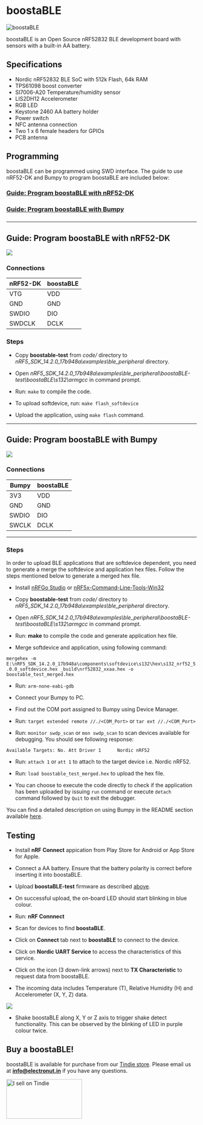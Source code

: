 # boostaBLE

![boostaBLE](boostaBLE.png)

boostaBLE is an Open Source nRF52832 BLE development board with 
sensors with a built-in AA battery.

## Specifications

- Nordic nRF52832 BLE SoC with 512k Flash, 64k RAM
- TPS61098 boost converter
- SI7006-A20 Temperature/humidity sensor
- LIS2DH12 Accelerometer
- RGB LED
- Keystone 2460 AA battery holder
- Power switch
- NFC antenna connection
- Two 1 x 6 female headers for GPIOs
- PCB antenna

## Programming

boostaBLE can be programmed using SWD interface. The guide to use nRF52-DK and Bumpy to program boostaBLE are included below:

<h3><a href="#nRF52-DK">Guide: Program boostaBLE with nRF52-DK</a><h3/>

<h3><a href="#Bumpy">Guide: Program boostaBLE with Bumpy</a><h3/>

<hr />

<h2 name="nRF52-DK"> Guide: Program boostaBLE with nRF52-DK </h2>

![](boostaBLE-DK.jpg)

### Connections

| nRF52-DK | boostaBLE |
| -------- | --------- |
| VTG | VDD |
| GND | GND |
| SWDIO | DIO |
| SWDCLK | DCLK |


### Steps

* Copy **boostable-test** from *code/* directory to *nRF5_SDK_14.2.0_17b948a\examples\ble_peripheral* directory.

* Open *nRF5_SDK_14.2.0_17b948a\examples\ble_peripheral\boostaBLE-test\boostaBLE\s132\armgcc* in command prompt.

* Run: `make` to compile the code.

* To upload softdevice, run: `make flash_softdevice`

* Upload the application, using `make flash` command.

<hr />

<h2 name="Bumpy"> Guide: Program boostaBLE with Bumpy </h2>

![](boostaBLE-bumpy.jpg)

### Connections

| Bumpy | boostaBLE |
| ----- | --------- |
| 3V3 | VDD |
| GND | GND |
| SWDIO | DIO |
| SWCLK | DCLK |

<hr />

### Steps

In order to upload BLE applications that are softdevice dependent, you need to generate a merge the softdevice and application hex files. Follow the steps mentioned below to generate a merged hex file.

* Install [nRFGo Studio](https://www.nordicsemi.com/chi/node_176/2.4GHz-RF/nRFgo-Studio) or [nRF5x-Command-Line-Tools-Win32](https://www.nordicsemi.com/eng/nordic/Products/nRF51822/nRF5x-Command-Line-Tools-Win32/33444)

* Copy **boostable-test** from *code/* directory to *nRF5_SDK_14.2.0_17b948a\examples\ble_peripheral* directory.

* Open *nRF5_SDK_14.2.0_17b948a\examples\ble_peripheral\boostaBLE-test\boostaBLE\s132\armgcc* in command prompt.

* Run: **make** to compile the code and generate application hex file.

* Merge softdevice and application, using following command:

`mergehex -m E:\nRF5_SDK_14.2.0_17b948a\components\softdevice\s132\hex\s132_nrf52_5.0.0_softdevice.hex _build\nrf52832_xxaa.hex -o boostable_test_merged.hex` 

* Run: `arm-none-eabi-gdb`

* Connect your Bumpy to PC.

* Find out the COM port assigned to Bumpy using Device Manager.

* Run: `target extended remote //./<COM_Port>` or `tar ext //./<COM_Port>`

* Run: `monitor swdp_scan` or `mon swdp_scan` to scan devices available for debugging. You should see following response:

`Available Targets:
No. Att Driver
 1      Nordic nRF52`
 
* Run: `attach 1` or `att 1` to attach to the target device i.e. Nordic nRF52.

* Run: `load boostable_test_merged.hex` to upload the hex file.

* You can choose to execute the code directly to check if the application has been uploaded by issuing `run` command or execute `detach` command followed by `Quit` to exit the debugger.

You can find a detailed description on using Bumpy in the README section available [here](https://github.com/electronut/ElectronutLabs-bumpy).

## Testing

* Install **nRF Connect** appication from Play Store for Android or App Store for Apple.

* Connect a AA battery. Ensure that the battery polarity is correct before inserting it into boostaBLE.

* Upload **boostaBLE-test** firmware as described [above](https://github.com/electronut/ElectronutLabs-boostaBLE#programming).

* On successful upload, the on-board LED should start blinking in blue colour.

* Run: **nRF Connnect**

* Scan for devices to find **boostaBLE**.

* Click on **Connect** tab next to **boostaBLE** to connect to the device.

* Click on **Nordic UART Service** to access the characteristics of this service.

* Click on the icon (3 down-link arrows) next to **TX Characteristic** to request data from boostaBLE.

* The incoming data includes Temperature (T), Relative Humidity (H) and Accelerometer (X, Y, Z) data.

![](NUS-data.png)

* Shake boostaBLE along X, Y or Z axis to trigger shake detect functionality. This can be observed by the blinking of LED in purple colour twice.


## Buy a boostaBLE!

boostaBLE is available for purchase from our [Tindie store][1]. Please email us at **info@electronut.in** if you have any questions.

<a href="https://www.tindie.com/stores/ElectronutLabs/?ref=offsite_badges&utm_source=sellers_ElectronutLabs&utm_medium=badges&utm_campaign=badge_large"><img src="https://d2ss6ovg47m0r5.cloudfront.net/badges/tindie-larges.png" alt="I sell on Tindie" width="200" height="104"></a>

[1]: https://www.tindie.com/stores/ElectronutLabs/
